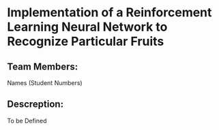# Implementation of a Reinforcement Learning Neural Network to Recognize Particular Fruits

## Team Members:
Names (Student Numbers)

## Descreption:
To be Defined
